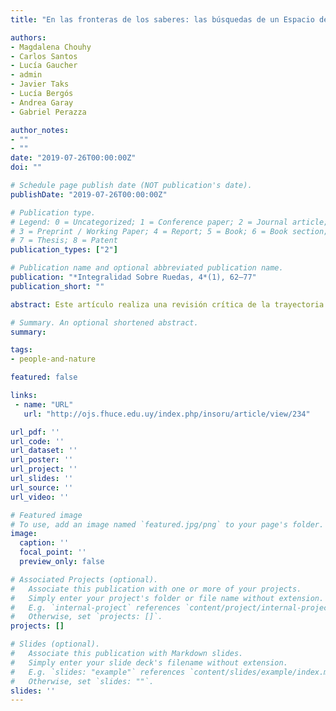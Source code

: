 ```yaml
---
title: "En las fronteras de los saberes: las búsquedas de un Espacio de Formación Integral sobre sociedad-naturaleza"

authors:
- Magdalena Chouhy
- Carlos Santos
- Lucía Gaucher
- admin
- Javier Taks
- Lucía Bergós
- Andrea Garay
- Gabriel Perazza

author_notes:
- ""
- ""
date: "2019-07-26T00:00:00Z"
doi: ""

# Schedule page publish date (NOT publication's date).
publishDate: "2019-07-26T00:00:00Z"

# Publication type.
# Legend: 0 = Uncategorized; 1 = Conference paper; 2 = Journal article;
# 3 = Preprint / Working Paper; 4 = Report; 5 = Book; 6 = Book section;
# 7 = Thesis; 8 = Patent
publication_types: ["2"]

# Publication name and optional abbreviated publication name.
publication: "*Integralidad Sobre Ruedas, 4*(1), 62–77"
publication_short: ""

abstract: Este artículo realiza una revisión crítica de la trayectoria del Espacio de Formación Integral (EFI) «Relaciones sociedad-naturaleza en la frontera» con foco en los siguientes aspectos; interdisciplinariedad, propuesta pedagógica y diálogo de saberes.

# Summary. An optional shortened abstract.
summary:

tags:
- people-and-nature

featured: false

links:
 - name: "URL"
   url: "http://ojs.fhuce.edu.uy/index.php/insoru/article/view/234"

url_pdf: ''
url_code: ''
url_dataset: ''
url_poster: ''
url_project: ''
url_slides: ''
url_source: ''
url_video: ''

# Featured image
# To use, add an image named `featured.jpg/png` to your page's folder.
image:
  caption: ''
  focal_point: ''
  preview_only: false

# Associated Projects (optional).
#   Associate this publication with one or more of your projects.
#   Simply enter your project's folder or file name without extension.
#   E.g. `internal-project` references `content/project/internal-project/index.md`.
#   Otherwise, set `projects: []`.
projects: []

# Slides (optional).
#   Associate this publication with Markdown slides.
#   Simply enter your slide deck's filename without extension.
#   E.g. `slides: "example"` references `content/slides/example/index.md`.
#   Otherwise, set `slides: ""`.
slides: ''
---
```

